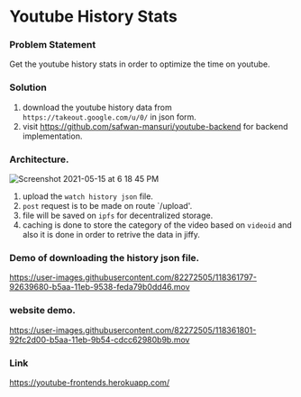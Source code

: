 # Youtube History Stats

### Problem Statement

Get the youtube history stats in order to optimize the time on youtube. 

### Solution

1. download the youtube history data from `https://takeout.google.com/u/0/` in json form.
2. visit https://github.com/safwan-mansuri/youtube-backend for backend implementation.

### Architecture.

![Screenshot 2021-05-15 at 6 18 45 PM](https://user-images.githubusercontent.com/82272505/118361641-ff2a6100-b5a9-11eb-889d-226963b0fa86.png)

1. upload the `watch history json` file.
2. `post` request is to be made on route `/upload'.
3. file will be saved on `ipfs` for decentralized storage.
4. caching is done to store the category of the video based on `videoid` and also it is done in order to retrive the data in jiffy.  

### Demo of downloading the history json file.
https://user-images.githubusercontent.com/82272505/118361797-92639680-b5aa-11eb-9538-feda79b0dd46.mov

### website demo.
https://user-images.githubusercontent.com/82272505/118361801-92fc2d00-b5aa-11eb-9b54-cdcc62980b9b.mov

### Link
https://youtube-frontends.herokuapp.com/
